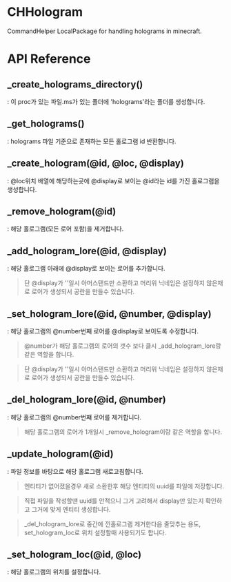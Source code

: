 # CHHologram
CommandHelper LocalPackage for handling holograms in minecraft.

# API Reference
## _create_holograms_directory()

: 이 proc가 있는 파일.ms가 있는 폴더에 'holograms'라는 폴더를 생성합니다.
## _get_holograms()

: holograms 파일 기준으로 존재하는 모든 홀로그램 id 반환합니다.
## _create_hologram(@id, @loc, @display)

: @loc위치 배열에 해당하는곳에 @display로 보이는 @id라는 id를 가진 홀로그램을 생성합니다.
## _remove_hologram(@id)

: 해당 홀로그램(모든 로어 포함)을 제거합니다.
## _add_hologram_lore(@id, @display)

: 해당 홀로그램 아래에 @display로 보이는 로어를 추가합니다.

> 단 @display가 ''일시 아머스탠드만 소환하고 머리위 닉네임은 설정하지 않은채로 로어가 생성되서 공란을 만들수 있습니다.
## _set_hologram_lore(@id, @number, @display)

: 해당 홀로그램의 @number번째 로어를 @display로 보이도록 수정합니다.

> @number가 해당 홀로그램의 로어의 갯수 보다 클시 _add_hologram_lore랑 같은 역할을 합니다.

> 단 @display가 ''일시 아머스탠드만 소환하고 머리위 닉네임은 설정하지 않은채로 로어가 생성되서 공란을 만들수 있습니다.
## _del_hologram_lore(@id, @number)

: 해당 홀로그램의 @number번쨰 로어를 제거합니다.

> 해당 홀로그램의 로어가 1개일시 _remove_hologram이랑 같은 역할을 합니다.
## _update_hologram(@id)

: 파일 정보를 바탕으로 해당 홀로그램 새로고침합니다.

> 엔티티가 없어졌을경우 새로 소환한후 해당 엔티티의 uuid를 파일에 저장합니다.

> 직접 파일을 작성할땐 uuid를 안적으니 그거 고려해서 display만 있는지 확인하고 그거에 맞게 엔티티 생성합니다.

> _del_hologram_lore로 중간에 낀홀로그램 제거한다음 줄맞추는 용도, set_hologram_loc로 위치 설정할때 사용되기도 합니다.
## _set_hologram_loc(@id, @loc)

: 해당 홀로그램의 위치를 설정합니다.

